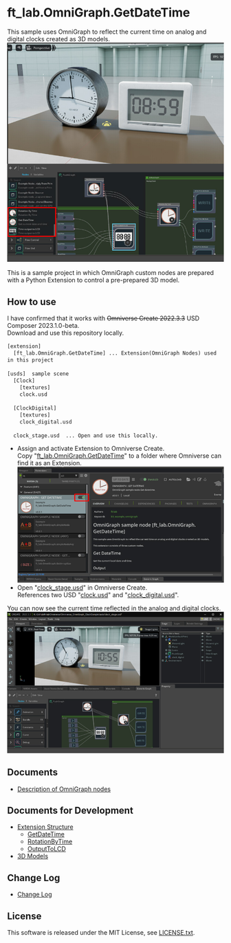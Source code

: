 # ft_lab.OmniGraph.GetDateTime

This sample uses OmniGraph to reflect the current time on analog and digital clocks created as 3D models.     
![preview.jpg](./images/preview.jpg)     

This is a sample project in which OmniGraph custom nodes are prepared with a Python Extension to control a pre-prepared 3D model.    

## How to use

I have confirmed that it works with ~~Omniverse Create 2022.3.3~~ USD Composer 2023.1.0-beta.     
Download and use this repository locally.     

```
[extension]
  [ft_lab.OmniGraph.GetDateTime] ... Extension(OmniGraph Nodes) used in this project

[usds]  sample scene
  [Clock]
    [textures]
    clock.usd
  
  [ClockDigital]
    [textures]
    clock_digital.usd

  clock_stage.usd  ... Open and use this locally.
```

* Assign and activate Extension to Omniverse Create.     
Copy "[ft_lab.OmniGraph.GetDateTime](./extension/ft_lab.OmniGraph.GetDateTime/)" to a folder where Omniverse can find it as an Extension.      
![GetDateTime_extension_01.jpg](./images/GetDateTime_extension_01.jpg)     
* Open "[clock_stage.usd](./usds/clock_stage.usd)" in Omniverse Create.     
References two USD "[clock.usd](./usds/Clock/clock.usd)" and "[clock_digital.usd](./usds/ClockDigital/clock_digital.usd)".

You can now see the current time reflected in the analog and digital clocks.      
![GetDateTime_01.jpg](./images/GetDateTime_01.jpg)     


## Documents

* [Description of OmniGraph nodes](./OmniGraphNodes.md)

## Documents for Development

* [Extension Structure](./docs/ExtensionStructure.md)
  * [GetDateTime](./docs/node_GetDateTime.md)
  * [RotationByTime](./docs/node_RotationByTime.md)
  * [OutputToLCD](./docs/node_OutputToLCD.md)
* [3D Models](./docs/Modeling3D.md)

## Change Log

* [Change Log](./ChangeLog.md)

## License

This software is released under the MIT License, see [LICENSE.txt](./LICENSE.txt).
